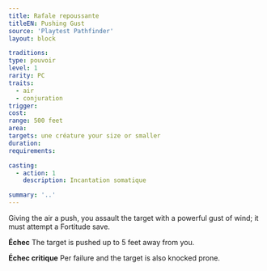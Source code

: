```yaml
---
title: Rafale repoussante
titleEN: Pushing Gust
source: 'Playtest Pathfinder'
layout: block

traditions:
type: pouvoir
level: 1
rarity: PC
traits:
  - air
  - conjuration
trigger: 
cost: 
range: 500 feet
area: 
targets: une créature your size or smaller
duration: 
requirements: 

casting:
  - action: 1
    description: Incantation somatique

summary: '..'
---
```

Giving the air a push, you assault the target with a powerful gust of wind; it must attempt a Fortitude save.

**Échec** The target is pushed up to 5 feet away from you.

**Échec critique** Per failure and the target is also knocked prone.